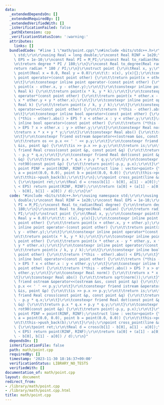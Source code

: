 ```yaml
---
data:
  _extendedDependsOn: []
  _extendedRequiredBy: []
  _extendedVerifiedWith: []
  _isVerificationFailed: false
  _pathExtension: cpp
  _verificationStatusIcon: ':warning:'
  attributes:
    links: []
  bundledCode: "#line 1 \"math/point.cpp\"\n#include <bits/stdc++.h>\r\nusing namespace\
    \ std;\r\n\r\nusing Real = long double;\r\nconst Real RINF = 1e20;\r\nconst Real\
    \ EPS = 1e-10;\r\nconst Real PI = M_PI;\r\nconst Real to_radian(Real degree) {\r\
    \n\treturn degree * PI / 180;\r\n}\r\nconst Real to_degree(Real radian) {\r\n\t\
    return radian * 180 / PI;\r\n}\r\nstruct point {\r\n\tReal x, y;\r\n\tconstexpr\
    \ point(Real x = 0.0, Real y = 0.0)\r\n\t\t: x(x), y(x){};\r\n\tconstexpr inline\
    \ point operator+(const point other) {\r\n\t\treturn point(x + other.x, y + other.y);\r\
    \n\t}\r\n\tconstexpr inline point operator-(const point other) {\r\n\t\treturn\
    \ point(x - other.x, y - other.y);\r\n\t}\r\n\tconstexpr inline point operator*(const\
    \ Real k) {\r\n\t\treturn point(x * k, y * k);\r\n\t}\r\n\tconstexpr inline point\
    \ operator*(const point other) {\r\n\t\treturn point(x * other.x - y * other.y,\
    \ x * other.y + y * other.x);\r\n\t}\r\n\tconstexpr inline point operator/(const\
    \ Real k) {\r\n\t\treturn point(x / k, y / k);\r\n\t}\r\n\tconstexpr inline bool\
    \ operator==(const point other) {\r\n\t\treturn (*this - other).abs() < EPS;\r\
    \n\t}\r\n\tconstexpr inline bool operator<(const point other) {\r\n\t\treturn\
    \ (*this - other).abs() > EPS ? x < other.x : y < other.y;\r\n\t}\r\n\tconstexpr\
    \ inline bool operator>(const point other) {\r\n\t\treturn (*this - other).abs()\
    \ > EPS ? x > other.x : y > other.y;\r\n\t}\r\n\tconstexpr Real norm() {\r\n\t\
    \treturn x * x + y * y;\r\n\t}\r\n\tconstexpr Real abs() {\r\n\t\treturn sqrt(norm());\r\
    \n\t}\r\n\tconstexpr friend ostream &operator<<(ostream &os, const point &p) {\r\
    \n\t\treturn os << p.x << ' ' << p.y;\r\n\t}\r\n\tconstexpr friend istream &operator>>(istream\
    \ &is, point &p) {\r\n\t\tis >> p.x >> p.y;\r\n\t\treturn is;\r\n\t}\r\n\tconstexpr\
    \ friend Real cross(const point &p, const point &q) {\r\n\t\treturn p.x * q.y\
    \ - p.y * q.x;\r\n\t}\r\n\tconstexpr friend Real dot(const point &p, const point\
    \ &q) {\r\n\t\treturn p.x * q.x + p.y * q.y;\r\n\t}\r\n\tconstexpr friend point\
    \ rot90(const point &p) {\r\n\t\treturn point(-p.y, p.x);\r\n\t}\r\n};\r\nconst\
    \ point PINF = point(RINF, RINF);\r\nstruct line : vector<point> {\r\n\tline(point\
    \ a = point(0.0, 0.0), point b = point(0.0, 0.0)) {\r\n\t\tthis->push_back(a);\r\
    \n\t\tthis->push_back(b);\r\n\t}\r\n};\r\npoint cross_point(line &a, line &b)\
    \ {\r\n\tpoint ret;\r\n\tReal d = cross(b[1] - b[0], a[1] - a[0]);\r\n\tif (abs(d)\
    \ < EPS) return point(RINF, RINF);\r\n\treturn (a[0] + (a[1] - a[0]) * cross(b[1]\
    \ - b[0], b[1] - a[0]) / d);\r\n}\n"
  code: "#include <bits/stdc++.h>\r\nusing namespace std;\r\n\r\nusing Real = long\
    \ double;\r\nconst Real RINF = 1e20;\r\nconst Real EPS = 1e-10;\r\nconst Real\
    \ PI = M_PI;\r\nconst Real to_radian(Real degree) {\r\n\treturn degree * PI /\
    \ 180;\r\n}\r\nconst Real to_degree(Real radian) {\r\n\treturn radian * 180 /\
    \ PI;\r\n}\r\nstruct point {\r\n\tReal x, y;\r\n\tconstexpr point(Real x = 0.0,\
    \ Real y = 0.0)\r\n\t\t: x(x), y(x){};\r\n\tconstexpr inline point operator+(const\
    \ point other) {\r\n\t\treturn point(x + other.x, y + other.y);\r\n\t}\r\n\tconstexpr\
    \ inline point operator-(const point other) {\r\n\t\treturn point(x - other.x,\
    \ y - other.y);\r\n\t}\r\n\tconstexpr inline point operator*(const Real k) {\r\
    \n\t\treturn point(x * k, y * k);\r\n\t}\r\n\tconstexpr inline point operator*(const\
    \ point other) {\r\n\t\treturn point(x * other.x - y * other.y, x * other.y +\
    \ y * other.x);\r\n\t}\r\n\tconstexpr inline point operator/(const Real k) {\r\
    \n\t\treturn point(x / k, y / k);\r\n\t}\r\n\tconstexpr inline bool operator==(const\
    \ point other) {\r\n\t\treturn (*this - other).abs() < EPS;\r\n\t}\r\n\tconstexpr\
    \ inline bool operator<(const point other) {\r\n\t\treturn (*this - other).abs()\
    \ > EPS ? x < other.x : y < other.y;\r\n\t}\r\n\tconstexpr inline bool operator>(const\
    \ point other) {\r\n\t\treturn (*this - other).abs() > EPS ? x > other.x : y >\
    \ other.y;\r\n\t}\r\n\tconstexpr Real norm() {\r\n\t\treturn x * x + y * y;\r\n\
    \t}\r\n\tconstexpr Real abs() {\r\n\t\treturn sqrt(norm());\r\n\t}\r\n\tconstexpr\
    \ friend ostream &operator<<(ostream &os, const point &p) {\r\n\t\treturn os <<\
    \ p.x << ' ' << p.y;\r\n\t}\r\n\tconstexpr friend istream &operator>>(istream\
    \ &is, point &p) {\r\n\t\tis >> p.x >> p.y;\r\n\t\treturn is;\r\n\t}\r\n\tconstexpr\
    \ friend Real cross(const point &p, const point &q) {\r\n\t\treturn p.x * q.y\
    \ - p.y * q.x;\r\n\t}\r\n\tconstexpr friend Real dot(const point &p, const point\
    \ &q) {\r\n\t\treturn p.x * q.x + p.y * q.y;\r\n\t}\r\n\tconstexpr friend point\
    \ rot90(const point &p) {\r\n\t\treturn point(-p.y, p.x);\r\n\t}\r\n};\r\nconst\
    \ point PINF = point(RINF, RINF);\r\nstruct line : vector<point> {\r\n\tline(point\
    \ a = point(0.0, 0.0), point b = point(0.0, 0.0)) {\r\n\t\tthis->push_back(a);\r\
    \n\t\tthis->push_back(b);\r\n\t}\r\n};\r\npoint cross_point(line &a, line &b)\
    \ {\r\n\tpoint ret;\r\n\tReal d = cross(b[1] - b[0], a[1] - a[0]);\r\n\tif (abs(d)\
    \ < EPS) return point(RINF, RINF);\r\n\treturn (a[0] + (a[1] - a[0]) * cross(b[1]\
    \ - b[0], b[1] - a[0]) / d);\r\n}"
  dependsOn: []
  isVerificationFile: false
  path: math/point.cpp
  requiredBy: []
  timestamp: '2023-11-30 18:16:37+09:00'
  verificationStatus: LIBRARY_NO_TESTS
  verifiedWith: []
documentation_of: math/point.cpp
layout: document
redirect_from:
- /library/math/point.cpp
- /library/math/point.cpp.html
title: math/point.cpp
---
```

